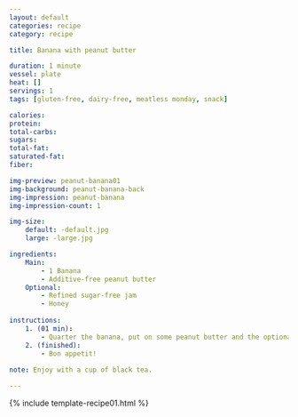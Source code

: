 ```yaml
---
layout: default
categories: recipe
category: recipe

title: Banana with peanut butter

duration: 1 minute
vessel: plate
heat: []
servings: 1
tags: [gluten-free, dairy-free, meatless monday, snack]

calories: 
protein: 
total-carbs: 
sugars: 
total-fat:
saturated-fat: 
fiber: 

img-preview: peanut-banana01
img-background: peanut-banana-back
img-impression: peanut-banana
img-impression-count: 1

img-size:
    default: -default.jpg
    large: -large.jpg

ingredients:
    Main:
        - 1 Banana
        - Additive-free peanut butter
    Optional:
        - Refined sugar-free jam
        - Honey
        
instructions:
    1. (01 min): 
        - Quarter the banana, put on some peanut butter and the optional jam or honey.
    2. (finished): 
        - Bon appetit!
  
note: Enjoy with a cup of black tea. 

---
```



{% include template-recipe01.html %}

